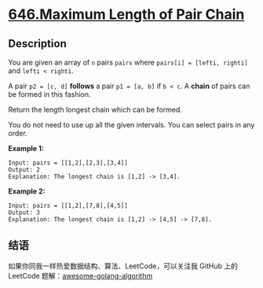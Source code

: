 # [646.Maximum Length of Pair Chain][title]

## Description
You are given an array of `n` pairs `pairs` where `pairs[i] = [lefti, righti]` and `lefti < righti`.

A pair `p2 = [c, d]` **follows** a pair `p1 = [a, b]` if `b < c`. A **chain** of pairs can be formed in this fashion.

Return the length longest chain which can be formed.

You do not need to use up all the given intervals. You can select pairs in any order.

**Example 1:**

```
Input: pairs = [[1,2],[2,3],[3,4]]
Output: 2
Explanation: The longest chain is [1,2] -> [3,4].
```

**Example 2:**

```
Input: pairs = [[1,2],[7,8],[4,5]]
Output: 3
Explanation: The longest chain is [1,2] -> [4,5] -> [7,8].
```

## 结语

如果你同我一样热爱数据结构、算法、LeetCode，可以关注我 GitHub 上的 LeetCode 题解：[awesome-golang-algorithm][me]

[title]: https://leetcode.com/problems/maximum-length-of-pair-chain/
[me]: https://github.com/kylesliu/awesome-golang-algorithm

